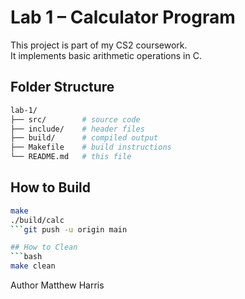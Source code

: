 # Lab 1 – Calculator Program

This project is part of my CS2 coursework.  
It implements basic arithmetic operations in C.

## Folder Structure
```bash
lab-1/
├── src/        # source code
├── include/    # header files
├── build/      # compiled output
├── Makefile    # build instructions
└── README.md   # this file
```

## How to Build
```bash
make
./build/calc
```git push -u origin main

## How to Clean
```bash
make clean
```

Author
Matthew Harris 